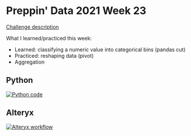 # Preppin' Data 2021 Week 23

[Challenge description](https://preppindata.blogspot.com/2021/06/2021-week-23-nps-for-airlines.html)

What I learned/practiced this week:
* Learned: classifying a numeric value into categorical bins (pandas cut)
* Practiced: reshaping data (pivot)
* Aggregation

## Python
<a href="preppin-data-2021-23.py">
<img src="img-python-code-2021-23.png?raw=true" alt="Python code">
</a>

## Alteryx
<a href="preppin-data-2021-23.yxzp">
<img src="img-alteryx-2021-23.png?raw=true" alt="Alteryx workflow">
</a>